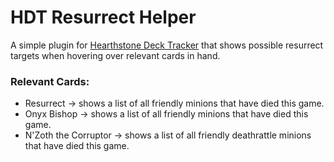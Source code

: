 # HDT Resurrect Helper

A simple plugin for [Hearthstone Deck Tracker](https://github.com/Epix37/Hearthstone-Deck-Tracker) that shows possible resurrect targets when hovering over relevant cards in hand.

### Relevant Cards:
* Resurrect -> shows a list of all friendly minions that have died this game.
* Onyx Bishop -> shows a list of all friendly minions that have died this game.
* N'Zoth the Corruptor -> shows a list of all friendly deathrattle minions that have died this game.
